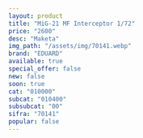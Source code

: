 ```yaml
---
layout: product
title: "MiG-21 MF Interceptor 1/72"
price: "2600" 
desc: "Maketa"
img_path: "/assets/img/70141.webp"
brand: "EDUARD"
available: true
special_offer: false
new: false
soon: true
cat: "010000"
subcat: "010400"
subsubcat: "00"
sifra: "70141"
popular: false
---
```

